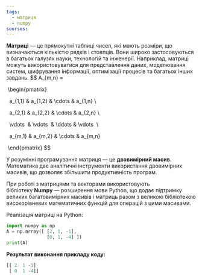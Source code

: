 ```yaml
---
tags:
  - матриця
  - numpy
sourses:
---
```


**Матриці** — це прямокутні таблиці чисел, які мають розміри, що визначаються кількістю рядків і стовпців. Вони широко застосовуються в багатьох галузях науки, технологій та інженерії. Наприклад, матриці можуть використовуватися для представлення даних, моделювання систем, шифрування інформації, оптимізації процесів та багатьох інших завдань.
$$
A_{m,n} =

 \begin{pmatrix}

  a_{1,1} & a_{1,2} & \cdots & a_{1,n} \\

  a_{2,1} & a_{2,2} & \cdots & a_{2,n} \\

  \vdots  & \vdots  & \ddots & \vdots  \\

  a_{m,1} & a_{m,2} & \cdots & a_{m,n}

 \end{pmatrix}
$$

У розумінні програмування матриця — це **двовимірний масив**. Математика дає аналітичні інструменти використання двовимірних масивів, що дозволяє збільшити продуктивність програм.

При роботі з матрицями та векторами використовують бібліотеку **Numpy** — розширення мови Python, що додає підтримку великих багатовимірних масивів і матриць разом з великою бібліотекою високорівневих математичних функцій для операцій з цими масивами.

Реалізація матриці на Python:
```python
import numpy as np
A = np.array([ [2, 1, -1], 
			   [0, 1, -4] ])
print(A)

```

**Результат виконання прикладу коду:**
```python
[[ 2  1 -1]
 [ 0  1 -4]]
```

